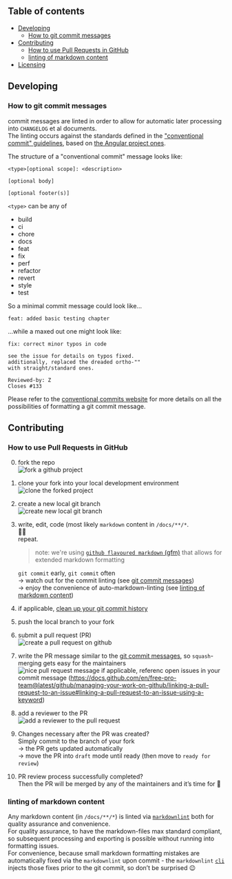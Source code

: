 ## Table of contents

* [Developing](#developing)
  * [How to git commit messages](#how-to-git-commit-messages)
* [Contributing](#contributing)
  * [How to use Pull Requests in GitHub](#how-to-use-pull-requests-in-github)
  * [linting of markdown content](#linting-of-markdown-content)
* [Licensing](#licensing)

## Developing

### How to git commit messages

commit messages are linted in order to allow for automatic later processing into `CHANGELOG` et al documents.  
The linting occurs against the standards defined in the ["conventional commit" guidelines](https://github.com/conventional-changelog/commitlint/tree/master/%40commitlint/config-conventional), based on [the Angular project ones](https://github.com/angular/angular/blob/22b96b9/CONTRIBUTING.md#-commit-message-guidelines).

The structure of a "conventional commit" message looks like:

```text
<type>[optional scope]: <description>

[optional body]

[optional footer(s)]
```

`<type>` can be any of

* build
* ci
* chore
* docs
* feat
* fix
* perf
* refactor
* revert
* style
* test

So a minimal commit message could look like...

`feat: added basic testing chapter`

…while a maxed out one might look like:

```text
fix: correct minor typos in code

see the issue for details on typos fixed.
additionally, replaced the dreaded ortho-""
with straight/standard ones.

Reviewed-by: Z
Closes #133
```

Please refer to the [conventional commits website](https://www.conventionalcommits.org) for more details on all the possibilities of formatting a git commit message.

## Contributing

### How to use Pull Requests in GitHub

0. fork the repo  
   ![fork a github project](img/00-fork.png)

1. clone your fork into your local development environment  
   ![clone the forked project](img/05-clone-fork.png)

2. create a new local git branch  
   ![create new local git branch](img/10-new-branch.png)

3. write, edit, code (most likely `markdown` content in `/docs/**/*`.  
   👨‍💻  
   repeat.

   > note: we're using [`github flavoured markdown` (gfm)](https://github.github.com/gfm/) that allows for extended markdown formatting

   `git commit` early, `git commit` often  
   &rarr; watch out for the commit linting (see [git commit messages](#git-commit-messages))  
   &rarr; enjoy the convenience of auto-markdown-linting (see [linting of markdown content](#linting-of-markdown-content))

4. if applicable, [clean up your git commit history](https://about.gitlab.com/blog/2018/06/07/keeping-git-commit-history-clean/#situation-3-i-need-to-add-remove-or-combine-commits)

5. push the local branch to your fork

6. submit a pull request (PR)  
   ![create a pull request on github](img/30-create-PR.png)

7. write the PR message similar to the [git commit messages](#git-commit-messages), so `squash`-merging gets easy for the maintainers  
   ![nice pull request message](img/31-PR-message.png)
   if applicable, referenc open issues in your commit message (<https://docs.github.com/en/free-pro-team@latest/github/managing-your-work-on-github/linking-a-pull-request-to-an-issue#linking-a-pull-request-to-an-issue-using-a-keyword>)

8. add a reviewer to the PR  
   ![add a reviewer to the pull request](img/35-PR-reviewer.png)

9. Changes necessary after the PR was created?  
   Simply commit to the branch of your fork  
   &rarr; the PR gets updated automatically  
   &rarr; move the PR into `draft` mode until ready (then move to `ready for review`)

10. PR review process successfully completed?  
    Then the PR will be merged by any of the maintainers and it’s time for 🎉

### linting of markdown content

Any markdown content (in `/docs/**/*`) is linted via [`markdownlint`](https://github.com/DavidAnson/markdownlint) both for quality assurance and convenience.  
For quality assurance, to have the markdown-files max standard compliant, so subsequent processing and exporting is possible without running into formatting issues.  
For convenience, because small markdown formatting mistakes are automatically fixed via the `markdownlint` upon commit - the `markdownlint` [`cli`](https://github.com/igorshubovych/markdownlint-cli) injects those fixes prior to the git commit, so don’t be surprised 😉
